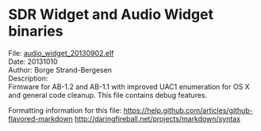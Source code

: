 
SDR Widget and Audio Widget binaries
====================================

File: <a href="https://github.com/borgestrand/widget_binaries/raw/master/audio_widget_20130902.elf">audio_widget_20130902.elf</a>
<br>
Date: 20131010 
<br>
Author: Borge Strand-Bergesen
<br>
Description:
<br>
Firmware for AB-1.2 and AB-1.1 with improved UAC1 enumeration for OS X and general code cleanup. This file contains debug features. 





Formatting information for this file:
https://help.github.com/articles/github-flavored-markdown
http://daringfireball.net/projects/markdown/syntax